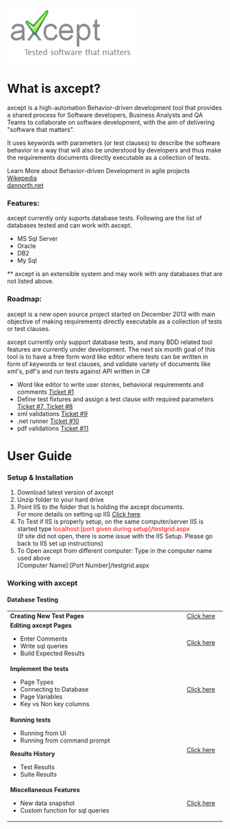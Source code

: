 
<img src="https://github.com/rvunnava/axcept/raw/master/images/axcept.png" alt="axcept">


<h1> What is axcept? </h1>
axcept is a high-automation Behavior-driven development tool that provides a shared process for Software developers, Business Analysts and QA Teams to collaborate on software development, with the aim of delivering "software that matters". 

It uses keywords with parameters (or test clauses) to describe the software behavior in a way that will also be understood by developers and thus make the requirements documents directly executable as a collection of tests.

Learn More about Behavior-driven Development in agile projects <br/>
<a href="http://en.wikipedia.org/wiki/Behavior-driven_development">Wikepedia</a> <br/>
<a href="http://dannorth.net/introducing-bdd/">dannorth.net</a>


<h3>Features:</h3>
axcept currently only suports database tests. 
Following are the list of databases tested and can work with axcept. 
<ul>
  <li>MS Sql Server</li>
  <li>Oracle</li>
  <li>DB2</li>
  <li>My Sql</li>
</ul>
** axcept is an extensible system and may work with any databases that are not listed above.

<h3>Roadmap:</h3>
axcept is a new open source project started on December 2013 with main objective of making requirements directly executable as a collection of tests or test clauses.  <br/>

axcept currently only support database tests, and many BDD related tool features are currently under development. 
The next six month goal of this tool is to have a free form word like editor where tests can be written in form of keywords or test clauses, and validate variety of documents like xml's, pdf's and run tests against API written in C#
<ul>
  <li>Word like editor to write user stories, behavioral requirements and comments <a href="https://github.com/rvunnava/axcept/issues/1"> Ticket #1 </a></li>
  <li>Define test fixtures and assign a test clause with required parameters 
  <a href="https://github.com/rvunnava/axcept/issues/7"> Ticket #7, </a>
  <a href="https://github.com/rvunnava/axcept/issues/8"> Ticket #8 </a></li>
  <li>xml validations <a href="https://github.com/rvunnava/axcept/issues/9"> Ticket #9 </a></li>
  <li>.net runner <a href="https://github.com/rvunnava/axcept/issues/10"> Ticket #10 </a></li>
  <li>pdf validations <a href="https://github.com/rvunnava/axcept/issues/11"> Ticket #11 </a></li>
</ul>

<h1>User Guide</h1>
<h3> Setup & Installation</h3>
<ol>
  <li>Download latest version of axcept</li>
  <li>Unzip folder to your hard drive</li>
  <li>Point IIS to the folder that is holding the axcept documents.<br/> For more details on setting up IIS <a href="http://support.microsoft.com/kb/323972">Click here </a></li>
  <li>To Test if IIS is properly setup, on the same computer/server IIS is started type <font color="red"> localhost:[port given during setup]/testgrid.aspx </font> <br/> (If site did not open, there is some issue with the IIS Setup. Please go back to IIS set up instructions) 
  </li>
  <li>To Open axcept from different computer: Type in the computer name used above <br/> [Computer Name]:[Port Number]/testgrid.aspx</li>
</ol>

<h3>Working with axcept</h3>
<h4>Database Testing</h4>
<table width="400px">
<tr>
  <td align="left"><b>Creating New Test Pages</b></td>
  <td align="center">
    <a href="https://github.com/rvunnava/axcept-documentation/raw/master/ppt/CreateNewTest.ppsx">Click here</a></td>
</tr>

<tr>
  <td align="left"><b>Editing axcept Pages</b>
  <ul>
    <li>Enter Comments</li>
    <li>Write sql queries</li>
    <li>Build Expected Results</li>
  </ul>
  </td>
  <td align="center">
    <a href="https://github.com/rvunnava/axcept-documentation/raw/master/ppt/CreateNewTest.ppsx">Click here</a></td>
</tr>

<tr>
  <td align="left"><b>Implement the tests</b>
  <ul>
    <li>Page Types</li>
    <li>Connecting to Database</li>
    <li>Page Variables</li>
    <li>Key vs Non key columns</li>
  </ul>
  </td>
  <td align="center">
    <a href="https://github.com/rvunnava/axcept-documentation/raw/master/ppt/ImplimentTests.ppsx">Click here</a></td>
</tr>

<tr>
  <td align="left" width="550"><b>Running tests</b>
  <ul>
    <li>Running from UI</li>
    <li>Running from command prompt</li>
  </ul>
  <b>Results History</b>
  <ul>
    <li>Test Results</li>
    <li>Suite Results</li>
  </ul>
  
  
  </td>
  <td width="120" align="center">
    <a href="https://github.com/rvunnava/axcept-documentation/raw/master/ppt/RunningTests.ppsx">Click here</a></td>
</tr>

<tr>
  <td align="left"><b>Miscellaneous Features</b>
  <ul>
    <li>New data snapshot</li>
    <li>Custom function for sql queries</li>
  </ul>
  
  </td>
  <td align="center">
    <a href="https://github.com/rvunnava/axcept-documentation/raw/master/ppt/MiscFeatures.ppsx">Click here</a></td>
</tr>

</table>







